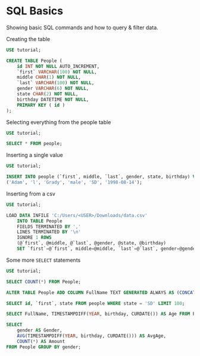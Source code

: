 # SQL Basics

Showing basic SQL commands and how to query & filter data.

Creating the table
```SQL
USE tutorial;

CREATE TABLE People (
	id INT NOT NULL AUTO_INCREMENT,
    `first` VARCHAR(100) NOT NULL,
    middle CHAR(1) NOT NULL,
    `last` VARCHAR(100) NOT NULL,
    gender VARCHAR(6) NOT NULL,
    state CHAR(2) NOT NULL,
    birthday DATETIME NOT NULL,
    PRIMARY KEY ( id )
);
```

Selecting everything from the people table
```SQL
USE tutorial;

SELECT * FROM people;
```

Inserting a single value
```SQL
USE tutorial;

INSERT INTO people (`first`, middle, `last`, gender, state, birthday) VALUES 
('Adam', 'l', 'Grady', 'male', 'SD', '1998-08-14');
```

Inserting from a csv
```SQL
USE tutorial;

LOAD DATA INFILE 'C:/Users/<USER>/Downloads/data.csv'
	INTO TABLE People
    FIELDS TERMINATED BY ','
    LINES TERMINATED BY '\n'
    IGNORE 1 ROWS
    (@`first`, @middle, @`last`, @gender, @state, @birthday)
    SET `first`=@`first`, middle=@middle, `last`=@`last`, gender=@gender, state=@state, birthday=@birthday;
```

Some more `SELECT` statements
```SQL
USE tutorial;

SELECT COUNT(*) FROM People;

ALTER TABLE People ADD COLUMN FullName TEXT GENERATED ALWAYS AS (CONCAT(`first`, ' ', `last`));

SELECT id, `first`, state FROM people WHERE state = 'SD' LIMIT 100;

SELECT FullName, TIMESTAMPDIFF(YEAR, birthday, CURDATE()) AS Age FROM People LIMIT 100;

SELECT
	gender AS Gender,
    AVG(TIMESTAMPDIFF(YEAR, birthday, CURDATE())) AS AvgAge,
    COUNT(*) AS Amount
FROM People GROUP BY gender;
```

